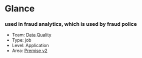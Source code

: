 # Glance
### used in fraud analytics, which is used by fraud police
* Team: [Data Quality](../teams/data-quality.md)
* Type: job
* Level: Application
* Area: [Premise v2](../areas/v2.png)
